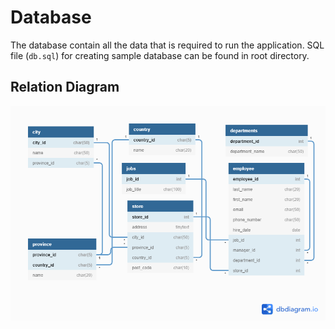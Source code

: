 # Database 
The database contain all the data that is required to run the application. SQL file (`db.sql`) for creating sample database can be found in root directory.

## Relation Diagram 
![Data Base Diagram](img/database-diagram.png)